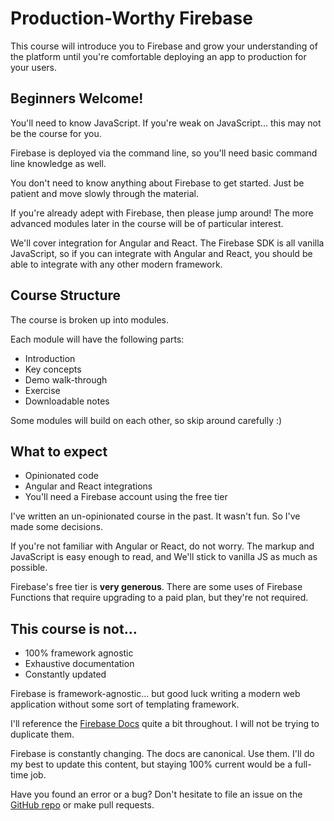 # Production-Worthy Firebase

This course will introduce you to Firebase and grow your understanding of the platform until you're comfortable deploying an app to production for your users.

## Beginners Welcome!

You'll need to know JavaScript. If you're weak on JavaScript... this may not be the course for you.

Firebase is deployed via the command line, so you'll need basic command line knowledge as well.

You don't need to know anything about Firebase to get started. Just be patient and move slowly through the material.

If you're already adept with Firebase, then please jump around! The more advanced modules later in the course will be of particular interest.

We'll cover integration for Angular and React. The Firebase SDK is all vanilla JavaScript, so if you can integrate with Angular and React, you should be able to integrate with any other modern framework.

## Course Structure

The course is broken up into modules.

Each module will have the following parts:

* Introduction
* Key concepts
* Demo walk-through
* Exercise
* Downloadable notes

Some modules will build on each other, so skip around carefully :)

## What to expect

* Opinionated code
* Angular and React integrations
* You'll need a Firebase account using the free tier

I've written an un-opinionated course in the past. It wasn't fun. So I've made some decisions.

If you're not familiar with Angular or React, do not worry. The markup and JavaScript is easy enough to read, and We'll stick to vanilla JS as much as possible.

Firebase's free tier is **very generous**. There are some uses of Firebase Functions that require upgrading to a paid plan, but they're not required.

## This course is not...

* 100% framework agnostic
* Exhaustive documentation
* Constantly updated

Firebase is framework-agnostic... but good luck writing a modern web application without some sort of templating framework.

I'll reference the [Firebase Docs](https://firebase.google.com/docs/) quite a bit throughout. I will not be trying to duplicate them.

Firebase is constantly changing. The docs are canonical. Use them. I'll do my best to update this content, but staying 100% current would be a full-time job.

Have you found an error or a bug? Don't hesitate to file an issue on the [GitHub repo](https://github.com/how-to-firebase/full-stack-firebase) or make pull requests.
